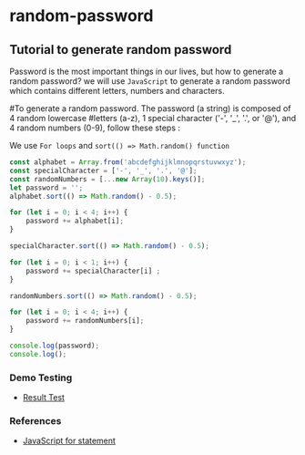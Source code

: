 # random-password

## Tutorial to generate random password

Password is the most important things in our lives, but how to generate a random password?
we will use ```JavaScript``` to generate a random password which contains different letters,
numbers and characters.


#To generate a random password. The password (a string) is composed of 4 random lowercase 
#letters (a-z), 1 special character ('-', '_', '.', or '@'), and 4 random numbers (0-9), follow these steps :

We use ```For loops``` and  ```sort(() => Math.random() function ``` 

```javascript
const alphabet = Array.from('abcdefghijklmnopqrstuvwxyz');
const specialCharacter = ['-', '_', '.', '@'];
const randomNumbers = [...new Array(10).keys()];
let password = '';
alphabet.sort(() => Math.random() - 0.5);

for (let i = 0; i < 4; i++) {
    password += alphabet[i]; 
}

specialCharacter.sort(() => Math.random() - 0.5);

for (let i = 0; i < 1; i++) {
    password += specialCharacter[i] ;
}

randomNumbers.sort(() => Math.random() - 0.5);

for (let i = 0; i < 4; i++) {
    password += randomNumbers[i];
}

console.log(password);
console.log();

```
### Demo Testing 
- [Result Test](https://jsfiddle.net/qpeczr7v/1/)

### References
- [JavaScript for statement](https://www.w3schools.com/jsref/jsref_for.asp)
